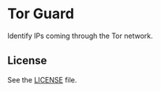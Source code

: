 Tor Guard
=========

Identify IPs coming through the Tor network.

License
-------

See the [LICENSE](./LICENSE) file.
